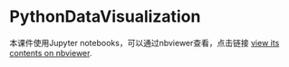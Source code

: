 # PythonDataVisualization


本课件使用Jupyter notebooks，可以通过nbviewer查看，点击链接 [view its contents on nbviewer](https://nbviewer.jupyter.org/github/wushuaibuaa/PythonDataVisualization/tree/master/index.ipynb).
